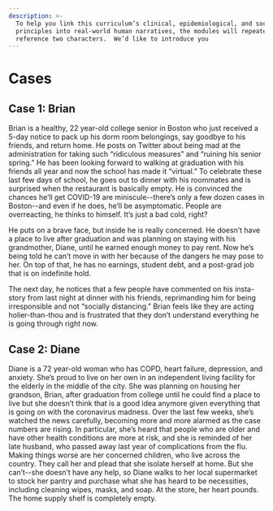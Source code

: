 ```yaml
---
description: >-
  To help you link this curriculum’s clinical, epidemiological, and social
  principles into real-world human narratives, the modules will repeatedly
  reference two characters.  We’d like to introduce you
---
```


# Cases

## Case 1: Brian

Brian is a healthy, 22 year-old college senior in Boston who just received a 5-day notice to pack up his dorm room belongings, say goodbye to his friends, and return home. He posts on Twitter about being mad at the administration for taking such “ridiculous measures” and “ruining his senior spring.” He has been looking forward to walking at graduation with his friends all year and now the school has made it “virtual.” To celebrate these last few days of school, he goes out to dinner with his roommates and is surprised when the restaurant is basically empty. He is convinced the chances he’ll get COVID-19 are miniscule--there’s only a few dozen cases in Boston--and even if he does, he’ll be asymptomatic. People are overreacting, he thinks to himself. It’s just a bad cold, right?  


He puts on a brave face, but inside he is really concerned. He doesn’t have a place to live after graduation and was planning on staying with his grandmother, Diane, until he earned enough money to pay rent. Now he’s being told he can’t move in with her because of the dangers he may pose to her. On top of that, he has no earnings, student debt, and a post-grad job that is on indefinite hold.   


The next day, he notices that a few people have commented on his insta-story from last night at dinner with his friends, reprimanding him for being irresponsible and not “socially distancing.” Brian feels like they are acting holier-than-thou and is frustrated that they don’t understand everything he is going through right now. 

## Case 2: Diane

Diane is a 72 year-old woman who has COPD, heart failure, depression, and anxiety. She’s proud to live on her own in an independent living facility for the elderly in the middle of the city. She was planning on housing her grandson, Brian, after graduation from college until he could find a place to live but she doesn’t think that is a good idea anymore given everything that is going on with the coronavirus madness. Over the last few weeks, she’s watched the news carefully, becoming more and more alarmed as the case numbers are rising. In particular, she’s heard that people who are older and have other health conditions are more at risk, and she is reminded of her late husband, who passed away last year of complications from the flu. Making things worse are her concerned children, who live across the country.  They call her and plead that she isolate herself at home. But she can’t--she doesn’t have any help, so Diane walks to her local supermarket to stock her pantry and purchase what she has heard to be necessities, including cleaning wipes, masks, and soap. At the store, her heart pounds. The home supply shelf is completely empty.

